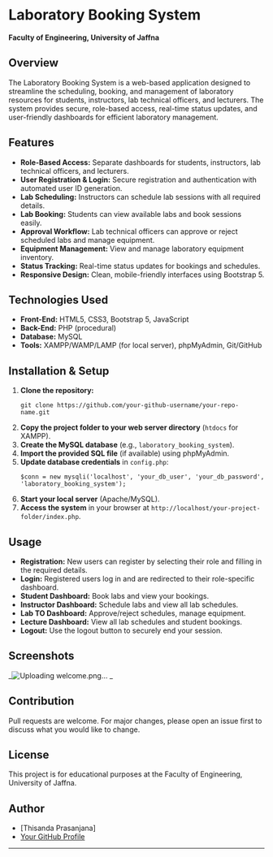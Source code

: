 # Laboratory Booking System

**Faculty of Engineering, University of Jaffna**

## Overview

The Laboratory Booking System is a web-based application designed to streamline the scheduling, booking, and management of laboratory resources for students, instructors, lab technical officers, and lecturers. The system provides secure, role-based access, real-time status updates, and user-friendly dashboards for efficient laboratory management.

## Features

- **Role-Based Access:** Separate dashboards for students, instructors, lab technical officers, and lecturers.
- **User Registration & Login:** Secure registration and authentication with automated user ID generation.
- **Lab Scheduling:** Instructors can schedule lab sessions with all required details.
- **Lab Booking:** Students can view available labs and book sessions easily.
- **Approval Workflow:** Lab technical officers can approve or reject scheduled labs and manage equipment.
- **Equipment Management:** View and manage laboratory equipment inventory.
- **Status Tracking:** Real-time status updates for bookings and schedules.
- **Responsive Design:** Clean, mobile-friendly interfaces using Bootstrap 5.

## Technologies Used

- **Front-End:** HTML5, CSS3, Bootstrap 5, JavaScript
- **Back-End:** PHP (procedural)
- **Database:** MySQL
- **Tools:** XAMPP/WAMP/LAMP (for local server), phpMyAdmin, Git/GitHub

## Installation & Setup

1. **Clone the repository:**
    ```
    git clone https://github.com/your-github-username/your-repo-name.git
    ```
2. **Copy the project folder to your web server directory** (`htdocs` for XAMPP).
3. **Create the MySQL database** (e.g., `laboratory_booking_system`).
4. **Import the provided SQL file** (if available) using phpMyAdmin.
5. **Update database credentials** in `config.php`:
    ```
    $conn = new mysqli('localhost', 'your_db_user', 'your_db_password', 'laboratory_booking_system');
    ```
6. **Start your local server** (Apache/MySQL).
7. **Access the system** in your browser at `http://localhost/your-project-folder/index.php`.

## Usage

- **Registration:** New users can register by selecting their role and filling in the required details.
- **Login:** Registered users log in and are redirected to their role-specific dashboard.
- **Student Dashboard:** Book labs and view your bookings.
- **Instructor Dashboard:** Schedule labs and view all lab schedules.
- **Lab TO Dashboard:** Approve/reject schedules, manage equipment.
- **Lecture Dashboard:** View all lab schedules and student bookings.
- **Logout:** Use the logout button to securely end your session.

## Screenshots

_![Uploading welcome.png…]()
_


## Contribution

Pull requests are welcome. For major changes, please open an issue first to discuss what you would like to change.

## License

This project is for educational purposes at the Faculty of Engineering, University of Jaffna.

## Author

- [Thisanda Prasanjana]
- [Your GitHub Profile](https://github.com/thixxa)


---


